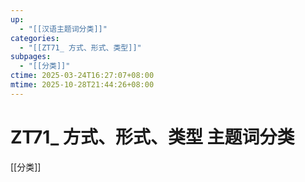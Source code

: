 ```yaml
---
up:
  - "[[汉语主题词分类]]"
categories:
  - "[[ZT71_ 方式、形式、类型]]"
subpages:
  - "[[分类]]"
ctime: 2025-03-24T16:27:07+08:00
mtime: 2025-10-28T21:44:26+08:00
---
```


# ZT71_ 方式、形式、类型 主题词分类

[[分类]]
